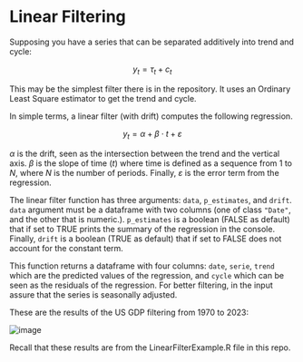 # Linear Filtering

Supposing you have a series that can be separated additively into trend and cycle:

```math
y_t = \tau_t + c_t
```

This may be the simplest filter there is in the repository. It uses an Ordinary Least Square estimator to get the trend and cycle.

In simple terms, a linear filter (with drift) computes the following regression. 

```math
y_t = \alpha + \beta \cdot t + \varepsilon
```

$\alpha$ is the drift, seen as the intersection between the trend and the vertical axis. $\beta$ is the slope of time ($t$) where time is defined as a sequence from $1$ to $N$, where $N$ is the number of periods. Finally, $\varepsilon$ is the error term from the regression.

The linear filter function has three arguments: `data`, `p_estimates`, and `drift`.  `data` argument must be a dataframe with two columns (one of class `"Date"`, and the other that is numeric.). `p_estimates` is a boolean (FALSE as default) that if set to TRUE prints the summary of the regression in the console. Finally, `drift` is a boolean (TRUE as default) that if set to FALSE does not account for the constant term. 

This function returns a dataframe with four columns: `date`, `serie`, `trend` which are the predicted values of the regression, and `cycle` which can be seen as the residuals of the regression. For better filtering, in the input assure that the series is seasonally adjusted. 


These are the results of the US GDP filtering from 1970 to 2023:

![image](https://github.com/jparedes-m/Time-Series-Filters/assets/103344273/3fe23274-0063-4b8c-9cb6-605468515043)

Recall that these results are from the LinearFilterExample.R  file in this repo. 
